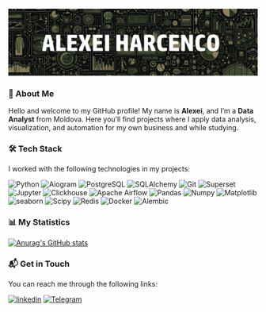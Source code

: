 [![Header](https://github.com/AleIgoKha/AleIgoKha/blob/main/assets/background.png)](www.linkedin.com/in/alexei-harcenco)

### 👤 About Me
Hello and welcome to my GitHub profile!
My name is **Alexei**, and I’m a **Data Analyst** from Moldova.
Here you’ll find projects where I apply data analysis, visualization, and automation for my own business and while studying.

### 🛠 Tech Stack
I worked with the following technologies in my projects:

![Python](https://img.shields.io/badge/-Python-1d1717?style=for-the-badge&logo=Python&logoColor=fff6f6)
![Aiogram](https://img.shields.io/badge/-Aiogram-1d1717?style=for-the-badge&logo=Aiogram&logoColor=fff6f6)
![PostgreSQL](https://img.shields.io/badge/-PostgreSQL-1d1717?style=for-the-badge&logo=PostgreSQL&logoColor=fff6f6)
![SQLAlchemy](https://img.shields.io/badge/-SQLAlchemy-1d1717?style=for-the-badge&logo=SQLAlchemy&logoColor=fff6f6)
![Git](https://img.shields.io/badge/-Git-1d1717?style=for-the-badge&logo=Git&logoColor=fff6f6)
![Superset](https://img.shields.io/badge/-Apache%20Superset-1d1717?style=for-the-badge&logo=Apache%20Superset&logoColor=fff6f6)
![Jupyter](https://img.shields.io/badge/-Jupyter-1d1717?style=for-the-badge&logo=Jupyter&logoColor=fff6f6)
![Clickhouse](https://img.shields.io/badge/-Clickhouse-1d1717?style=for-the-badge&logo=Clickhouse&logoColor=fff6f6)
![Apache Airflow](https://img.shields.io/badge/-Apache%20Airflow-1d1717?style=for-the-badge&logo=Apache%20Airflow&logoColor=fff6f6)
![Pandas](https://img.shields.io/badge/-Pandas-1d1717?style=for-the-badge&logo=Pandas&logoColor=fff6f6)
![Numpy](https://img.shields.io/badge/-Numpy-1d1717?style=for-the-badge&logo=Numpy&logoColor=fff6f6)
![Matplotlib](https://img.shields.io/badge/-Matplotlib-1d1717?style=for-the-badge&logo=Matplotlib&logoColor=fff6f6)
![seaborn](https://img.shields.io/badge/-seaborn-1d1717?style=for-the-badge&logo=seaborn&logoColor=fff6f6)
![Scipy](https://img.shields.io/badge/-Scipy-1d1717?style=for-the-badge&logo=Scipy&logoColor=fff6f6)
![Redis](https://img.shields.io/badge/-Redis-1d1717?style=for-the-badge&logo=Redis&logoColor=fff6f6)
![Docker](https://img.shields.io/badge/-Docker-1d1717?style=for-the-badge&logo=Docker&logoColor=fff6f6)
![Alembic](https://img.shields.io/badge/-Alembic-1d1717?style=for-the-badge&logo=Alembic&logoColor=fff6f6)

### 📊 My Statistics
[![Anurag's GitHub stats](https://github-readme-stats.vercel.app/api?username=AleIgoKha&hide=stars,issues,contribs&show_icons=true&theme=dark)](https://github.com/anuraghazra/github-readme-stats)

### 📬 Get in Touch
You can reach me through the following links:

[![linkedin](https://img.shields.io/badge/-linkedin-1d1717?style=for-the-badge&logo=linkedin&logoColor=fff6f6)](https://www.linkedin.com/in/alexei-harcenco/)
[![Telegram](https://img.shields.io/badge/-Telegram-1d1717?style=for-the-badge&logo=Telegram&logoColor=fff6f6)](https://t.me/alexeihar/)
